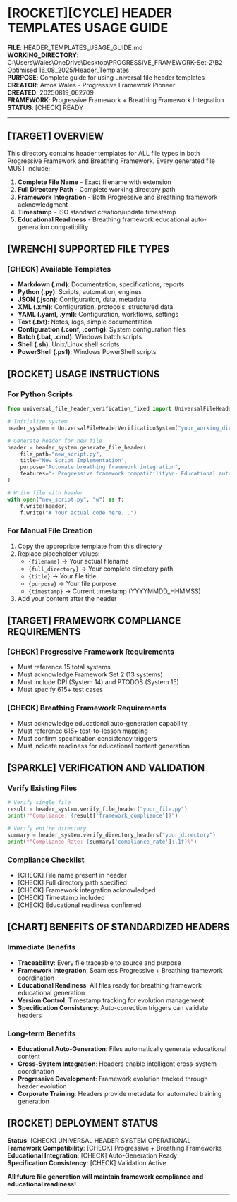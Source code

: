 # [ROCKET][CYCLE] **HEADER TEMPLATES USAGE GUIDE**

**FILE**: HEADER_TEMPLATES_USAGE_GUIDE.md  
**WORKING_DIRECTORY**: C:\Users\Wales\OneDrive\Desktop\PROGRESSIVE_FRAMEWORK-Set-2\B2 Optimised 16_08_2025/Header_Templates  
**PURPOSE**: Complete guide for using universal file header templates  
**CREATOR**: Amos Wales - Progressive Framework Pioneer  
**CREATED**: 20250819_062709  
**FRAMEWORK**: Progressive Framework + Breathing Framework Integration  
**STATUS**: [CHECK] READY  

---

## [TARGET] **OVERVIEW**

This directory contains header templates for ALL file types in both Progressive Framework and Breathing Framework. Every generated file MUST include:

1. **Complete File Name** - Exact filename with extension
2. **Full Directory Path** - Complete working directory path
3. **Framework Integration** - Both Progressive and Breathing framework acknowledgment
4. **Timestamp** - ISO standard creation/update timestamp
5. **Educational Readiness** - Breathing framework educational auto-generation compatibility

## [WRENCH] **SUPPORTED FILE TYPES**

### [CHECK] **Available Templates**
- **Markdown (.md)**: Documentation, specifications, reports
- **Python (.py)**: Scripts, automation, engines
- **JSON (.json)**: Configuration, data, metadata
- **XML (.xml)**: Configuration, protocols, structured data
- **YAML (.yaml, .yml)**: Configuration, workflows, settings
- **Text (.txt)**: Notes, logs, simple documentation
- **Configuration (.conf, .config)**: System configuration files
- **Batch (.bat, .cmd)**: Windows batch scripts
- **Shell (.sh)**: Unix/Linux shell scripts  
- **PowerShell (.ps1)**: Windows PowerShell scripts

## [ROCKET] **USAGE INSTRUCTIONS**

### **For Python Scripts**
```python
from universal_file_header_verification_fixed import UniversalFileHeaderVerificationSystem

# Initialize system
header_system = UniversalFileHeaderVerificationSystem("your_working_directory")

# Generate header for new file
header = header_system.generate_file_header(
    file_path="new_script.py",
    title="New Script Implementation", 
    purpose="Automate breathing framework integration",
    features="- Progressive framework compatibility\n- Educational auto-generation\n- Cross-system coordination"
)

# Write file with header
with open("new_script.py", "w") as f:
    f.write(header)
    f.write("# Your actual code here...")
```

### **For Manual File Creation**
1. Copy the appropriate template from this directory
2. Replace placeholder values:
   - `{filename}` → Your actual filename
   - `{full_directory}` → Your complete directory path
   - `{title}` → Your file title
   - `{purpose}` → Your file purpose
   - `{timestamp}` → Current timestamp (YYYYMMDD_HHMMSS)
3. Add your content after the header

## [TARGET] **FRAMEWORK COMPLIANCE REQUIREMENTS**

### [CHECK] **Progressive Framework Requirements**
- Must reference 15 total systems
- Must acknowledge Framework Set 2 (13 systems)
- Must include DPI (System 14) and PTODOS (System 15)
- Must specify 615+ test cases

### [CHECK] **Breathing Framework Requirements**  
- Must acknowledge educational auto-generation capability
- Must reference 615+ test-to-lesson mapping
- Must confirm specification consistency triggers
- Must indicate readiness for educational content generation

## [SPARKLE] **VERIFICATION AND VALIDATION**

### **Verify Existing Files**
```python
# Verify single file
result = header_system.verify_file_header("your_file.py")
print(f"Compliance: {result['framework_compliance']}")

# Verify entire directory
summary = header_system.verify_directory_headers("your_directory")
print(f"Compliance Rate: {summary['compliance_rate']:.1f}%")
```

### **Compliance Checklist**
- [CHECK] File name present in header
- [CHECK] Full directory path specified
- [CHECK] Framework integration acknowledged
- [CHECK] Timestamp included
- [CHECK] Educational readiness confirmed

## [CHART] **BENEFITS OF STANDARDIZED HEADERS**

### **Immediate Benefits**
- **Traceability**: Every file traceable to source and purpose
- **Framework Integration**: Seamless Progressive + Breathing framework coordination
- **Educational Readiness**: All files ready for breathing framework educational generation
- **Version Control**: Timestamp tracking for evolution management
- **Specification Consistency**: Auto-correction triggers can validate headers

### **Long-term Benefits**
- **Educational Auto-Generation**: Files automatically generate educational content
- **Cross-System Integration**: Headers enable intelligent cross-system coordination
- **Progressive Development**: Framework evolution tracked through header evolution
- **Corporate Training**: Headers provide metadata for automated training generation

## [ROCKET] **DEPLOYMENT STATUS**

**Status**: [CHECK] UNIVERSAL HEADER SYSTEM OPERATIONAL  
**Framework Compatibility**: [CHECK] Progressive + Breathing Frameworks  
**Educational Integration**: [CHECK] Auto-Generation Ready  
**Specification Consistency**: [CHECK] Validation Active  

**All future file generation will maintain framework compliance and educational readiness!**

---

